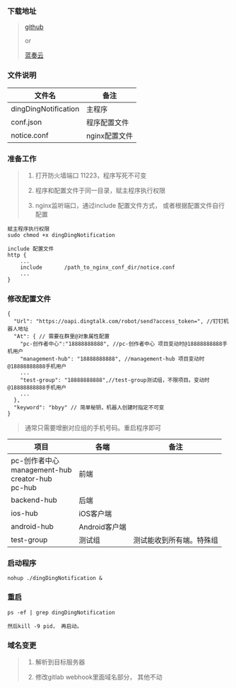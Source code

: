 ### 下载地址
>
> [github](https://raw.githubusercontent.com/iorilawcn/iorilawcn.github.io/main/notice.zip)
>
> or
>
> [蓝奏云](https://wwp.lanzoui.com/iO4ijwup2od)


### 文件说明

| 文件名|备注|
| ------ | ----|
| dingDingNotification | 主程序|
| conf.json | 程序配置文件|
| notice.conf | nginx配置文件|


### 准备工作
>
>1. 打开防火墙端口 11223，程序写死不可变
>
>
>2. 程序和配置文件于同一目录，赋主程序执行权限
>
>
>3. nginx监听端口，通过include 配置文件方式， 或者根据配置文件自行配置


```
赋主程序执行权限
sudo chmod +x dingDingNotification
```

```
include 配置文件
http {
    ...
    include       /path_to_nginx_conf_dir/notice.conf
    ...
}
```

### 修改配置文件
```
{
  "Url": "https://oapi.dingtalk.com/robot/send?access_token=", //钉钉机器人地址
  "At": { // 需要在群里@对象属性配置
    "pc-创作者中心":"18888888888", //pc-创作者中心 项目变动时@18888888888手机用户
    "management-hub": "18888888888", //management-hub 项目变动时@18888888888手机用户
    ...
    "test-group": "18888888888",//test-group测试组，不限项目。变动时@18888888888手机用户
    ...
  },
  "keyword": "bbyy" // 简单秘钥，机器人创建时指定不可变
}
```
> 通常只需要增删对应组的手机号码。重启程序即可

| 项目|各端|备注|
| ------ | ----|---|
| pc-创作者中心<br> management-hub<br> creator-hub<br> pc-hub| 前端|
| backend-hub | 后端|
| ios-hub | iOS客户端|
| android-hub | Android客户端|
| test-group | 测试组| 测试能收到所有端。特殊组



### 启动程序
```
nohup ./dingDingNotification &
```

### 重启
```
ps -ef | grep dingDingNotification

然后kill -9 pid， 再启动。
```


### 域名变更
> 1. 解析到目标服务器
>
>
> 2. 修改gitlab webhook里面域名部分， 其他不动

